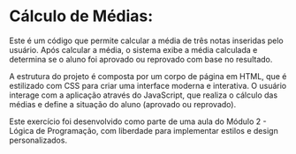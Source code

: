 # Cálculo de Médias:

Este é um código que permite calcular a média de três notas inseridas pelo usuário. Após calcular a média, o sistema exibe a média calculada e determina se o aluno foi aprovado ou reprovado com base no resultado.

A estrutura do projeto é composta por um corpo de página em HTML, que é estilizado com CSS para criar uma interface moderna e interativa. O usuário interage com a aplicação através do JavaScript, que realiza o cálculo das médias e define a situação do aluno (aprovado ou reprovado).

Este exercício foi desenvolvido como parte de uma aula do Módulo 2 - Lógica de Programação, com liberdade para implementar estilos e design personalizados.